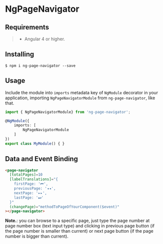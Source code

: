 # NgPageNavigator	

## Requirements

>- Angular 4 or higher.

## Installing

	$ npm i ng-page-navigator --save

## Usage

Include the module into ```imports``` metadata key of ```NgModule``` decorator in your application, importing ```NgPageNavigatorModule``` from ```ng-page-navigator```, like that.

```typescript
import { NgPageNavigatorModule} from 'ng-page-navigator';

@NgModule({
    imports: [
        NgPageNavigatorModule
    ]
})
export class MyModule() { }
```

## Data and Event Binding

```html
<page-navigator
  [totalPages]=10
  [labelTranslations]="{
    firstPage: '⏮',
    previousPage: '◂◂',
    nextPage: '▸▸',
    lastPage: '⏭'
  }"
  (changePage)="methodToPageOfYourComponent($event)"
></page-navigator>
```

**Note.**: you can browse to a specific page, just type the page number at page number box (text input type) and clicking in previous page button (if the page number is smaller than current) or next page button (if the page number is bigger than current).

